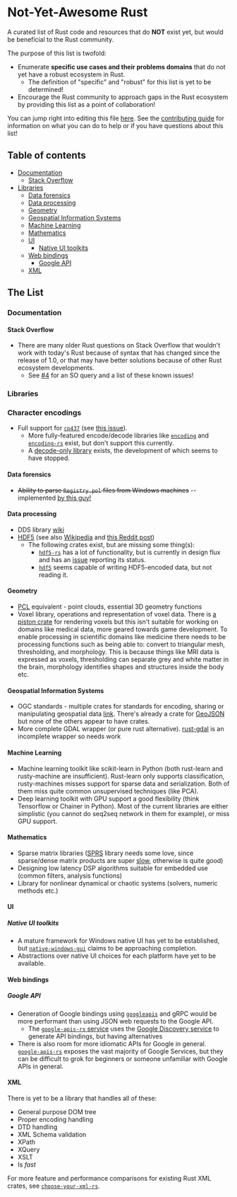 # Not-Yet-Awesome Rust

A curated list of Rust code and resources that do **NOT** exist yet, but would be beneficial to the Rust community.

The purpose of this list is twofold:

* Enumerate **specific use cases and their problems domains** that do not yet have a robust ecosystem in Rust.
    * The definition of "specific" and "robust" for this list is yet to be determined!
* Encourage the Rust community to approach gaps in the Rust ecosystem by providing this list as a point of collaboration!

You can jump right into editing this file [here](https://github.com/ErichDonGubler/not-yet-awesome-rust/edit/master/README.md). See the [contributing guide](CONTRIBUTING.md) for information on what you can do to help or if you have questions about this list!

## Table of contents

<!--
    To update this TOC, navigate to http://tableofcontent.eu and click "Submit" after either:
        * Pasting this Github repo's link (https://github.com/ErichDonGubler) to generate the TOC from the latest commit to `master`
        * Pasting the content of your edits into the appropriate field

    After you've generated the TOC, fluff up the output like so:

    1. Remove everything until `The List`, including the `The List` header itself.
    2. Fix the indentation to use 4 spaces instead of 2.
    3. Profit!
-->
- [Documentation](#documentation)
    - [Stack Overflow](#stack-overflow)
- [Libraries](#libraries)
    - [Data forensics](#data-forensics)
    - [Data processing](#data-processing)
    - [Geometry](#geometry)
    - [Geospatial Information Systems](#geospatial-information-systems)
    - [Machine Learning](#machine-learning)
    - [Mathematics](#mathematics)
    - [UI](#ui)
        - [Native UI toolkits](#native-ui-toolkits)
    - [Web bindings](#web-bindings)
        - [Google API](#google-api)
    - [XML](#xml)

## The List

### Documentation

#### Stack Overflow

* There are many older Rust questions on Stack Overflow that wouldn't work with today's Rust because of syntax that has changed since the release of 1.0, or that may have better solutions because of other Rust ecosystem developments.
    * See [#4](https://github.com/ErichDonGubler/not-yet-awesome-rust/issues/4) for an SO query and a list of these known issues!

### Libraries

### Character encodings

* Full support for [`cp437`](https://en.wikipedia.org/wiki/Code_page_437) (see [this issue](https://github.com/ErichDonGubler/not-yet-awesome-rust/issues/21)).
    * More fully-featured encode/decode libraries like [`encoding`](https://crates.io/crates/encoding) and [`encoding-rs`](https://crates.io/crates/encoding_rs) exist, but don't support this currently.
    * A [decode-only library](https://github.com/timglabisch/rust_cp437) exists, the development of which seems to have stopped.

#### Data forensics

* ~~Ability to parse `Registry.pol` files from Windows machines~~ -- implemented [by this guy!](https://github.com/ErichDonGubler/not-yet-awesome-rust/issues/16)

#### Data processing

* DDS library [wiki](https://en.wikipedia.org/wiki/Data_Distribution_Service)
* [HDF5](https://en.wikipedia.org/wiki/Hierarchical_Data_Format) (see also [Wikipedia](https://support.hdfgroup.org/HDF5/) and [this Reddit post](https://www.reddit.com/r/rust/comments/7r30r3/maintained_crate_for_hdf5_bindings/))
    * The following crates exist, but are missing some thing(s):
        * [`hdf5-rs`](https://crates.io/crates/hdf5-rs) has a lot of functionality, but is currently in design flux and has an [issue](https://github.com/aldanor/hdf5-rs/issues/17) reporting its status.
        * [`hdf5`](https://crates.io/crates/hdf5) seems capable of writing HDF5-encoded data, but not reading it.

#### Geometry

* [PCL](http://pointclouds.org/) equivalent - point clouds, essential 3D geometry functions
* Voxel library, operations and representation of voxel data. There is [a piston crate](https://github.com/PistonDevelopers/gfx_voxel) for rendering voxels but this isn't suitable for working on domains like medical data, more geared towards game development. To enable processing in scientific domains like medicine there needs to be processing functions such as being able to: convert to triangular mesh, thresholding, and morphology. This is because things like MRI data is expressed as voxels, thresholding can separate grey and white matter in the brain, morphology identifies shapes and structures inside the body etc.

#### Geospatial Information Systems

* OGC standards - multiple crates for standards for encoding, sharing or manipulating geospatial data [link](http://www.opengeospatial.org/standards). There's already a crate for [GeoJSON](https://crates.io/crates/geojson) but none of the others appear to have crates.
* More complete GDAL wrapper (or pure rust alternative). [rust-gdal](https://github.com/georust/rust-gdal) is an incomplete wrapper so needs work

#### Machine Learning

* Machine learning toolkit like scikit-learn in Python (both rust-learn and rusty-machine are insufficient). Rust-learn only supports classification, rusty-machines misses support for sparse data and serialization. Both of them miss quite common unsupervised techniques (like PCA).
* Deep learning toolkit with GPU support a good flexibility (think Tensorflow or Chainer in Python). Most of the current libraries are either simplistic (you cannot do seq2seq network in them for example), or miss GPU support.

#### Mathematics

* Sparse matrix libraries ([SPRS](https://github.com/vbarrielle/sprs) library needs some love, since sparse/dense matrix products are super [slow](https://github.com/vbarrielle/sprs/issues/125), otherwise is quite good)
* Designing low latency DSP algorithms suitable for embedded use (common filters, analysis functions)
* Library for nonlinear dynamical or chaotic systems (solvers, numeric methods etc.)

#### UI

##### Native UI toolkits

* A mature framework for Windows native UI has yet to be established, but [`native-windows-gui`](https://crates.io/crates/native-windows-gui) claims to be approaching completion.
* Abstractions over native UI choices for each platform have yet to be available.

#### Web bindings

##### Google API

* Generation of Google bindings using [`googleapis`](https://github.com/googleapis/googleapis) and gRPC would be more performant than using JSON web requests to the Google API.
    * The [`google-apis-rs` service](http://byron.github.io/google-apis-rs/) uses the [Google Discovery service](https://developers.google.com/discovery) to generate API bindings, but having alternatives
* There is also room for more idiomatic APIs for Google in general. [`google-apis-rs`](http://byron.github.io/google-apis-rs/) exposes the vast majority of Google Services, but they can be difficult to grok for beginners or someone unfamiliar with Google APIs in general.

#### XML

There is yet to be a library that handles all of these:

* General purpose DOM tree
* Proper encoding handling
* DTD handling
* XML Schema validation
* XPath
* XQuery
* XSLT
* Is *fast*

For more feature and performance comparisons for existing Rust XML crates, see [`choose-your-xml-rs`](https://github.com/RazrFalcon/choose-your-xml-rs).
